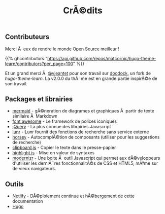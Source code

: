 ﻿---
title: CrÃ©dits
disableToc: true
---

## Contributeurs

Merci Ã  eux <i class="fas fa-heart"></i> de rendre le monde Open Source meilleur  !

{{% ghcontributors "https://api.github.com/repos/matcornic/hugo-theme-learn/contributors?per_page=100" %}}

Et un grand merci Ã  [@vjeantet](https://github.com/vjeantet) pour son travail sur [docdock](https://github.com/vjeantet/hugo-theme-docdock), un fork de _hugo-theme-learn_. La v2.0.0 du thÃ¨me est en grande partie inspirÃ©e de son travail.

## Packages et librairies
* [mermaid](https://knsv.github.io/mermaid) - gÃ©neration de diagrames et graphiques Ã  partir de texte similaire Ã  Markdown
* [font awesome](http://fontawesome.io/) - Le framework de polices iconiques
* [jQuery](https://jquery.com) - La plus connue des librairies Javascript
* [lunr](https://lunrjs.com) - Lunr fournit des fonctions de recherche sans service externe
* [horsey](https://bevacqua.github.io/horsey/) - AutocomplÃ©tion de composants (utiliser pour les suggestions de recherche)
* [clipboard.js](https://zenorocha.github.io/clipboard.js) - Copier le texte dans le presse-papier
* [highlight.js](https://highlightjs.org) - Mise en valeur de syntaxes
* [modernizr](https://modernizr.com) - Une boite Ã  outil Javascript qui permet aux dÃ©veloppeurs d'utiliser les derniÃ¨res fonctionnalitÃ©s de CSS et HTML5, mÃªme sur de vieux navigateurs.

## Outils

* [Netlify](https://www.netlify.com) - DÃ©ploiement continue et hÃ©bergement de cette documentation
* [Hugo](https://gohugo.io/)

